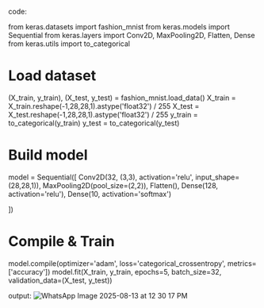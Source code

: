 code:

from keras.datasets import fashion_mnist
from keras.models import Sequential
from keras.layers import Conv2D, MaxPooling2D, Flatten, Dense
from keras.utils import to_categorical

# Load dataset
(X_train, y_train), (X_test, y_test) = fashion_mnist.load_data()
X_train = X_train.reshape(-1,28,28,1).astype('float32') / 255
X_test = X_test.reshape(-1,28,28,1).astype('float32') / 255
y_train = to_categorical(y_train)
y_test = to_categorical(y_test)

# Build model
model = Sequential([
 Conv2D(32, (3,3), activation='relu', input_shape=(28,28,1)),
 MaxPooling2D(pool_size=(2,2)),
 Flatten(),
 Dense(128, activation='relu'),
 Dense(10, activation='softmax')

])
# Compile & Train
model.compile(optimizer='adam', loss='categorical_crossentropy',
metrics=['accuracy'])
model.fit(X_train, y_train, epochs=5, batch_size=32,
validation_data=(X_test, y_test))

output:
![WhatsApp Image 2025-08-13 at 12 30 17 PM](https://github.com/user-attachments/assets/f1211b9b-933a-484a-8af1-e3055d0505a7)
